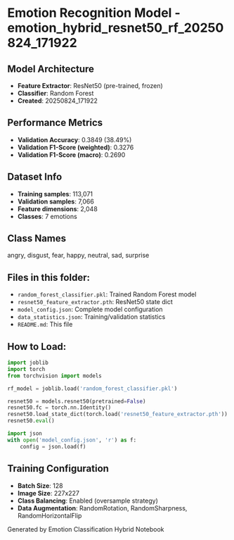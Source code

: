 # Emotion Recognition Model - emotion_hybrid_resnet50_rf_20250824_171922

## Model Architecture
- **Feature Extractor**: ResNet50 (pre-trained, frozen)
- **Classifier**: Random Forest
- **Created**: 20250824_171922

## Performance Metrics
- **Validation Accuracy**: 0.3849 (38.49%)
- **Validation F1-Score (weighted)**: 0.3276
- **Validation F1-Score (macro)**: 0.2690

## Dataset Info
- **Training samples**: 113,071
- **Validation samples**: 7,066
- **Feature dimensions**: 2,048
- **Classes**: 7 emotions

## Class Names
angry, disgust, fear, happy, neutral, sad, surprise

## Files in this folder:
- `random_forest_classifier.pkl`: Trained Random Forest model
- `resnet50_feature_extractor.pth`: ResNet50 state dict
- `model_config.json`: Complete model configuration
- `data_statistics.json`: Training/validation statistics
- `README.md`: This file

## How to Load:
```python
import joblib
import torch
from torchvision import models

rf_model = joblib.load('random_forest_classifier.pkl')

resnet50 = models.resnet50(pretrained=False)
resnet50.fc = torch.nn.Identity()
resnet50.load_state_dict(torch.load('resnet50_feature_extractor.pth'))
resnet50.eval()

import json
with open('model_config.json', 'r') as f:
    config = json.load(f)
```

## Training Configuration
- **Batch Size**: 128
- **Image Size**: 227x227
- **Class Balancing**: Enabled (oversample strategy)
- **Data Augmentation**: RandomRotation, RandomSharpness, RandomHorizontalFlip

Generated by Emotion Classification Hybrid Notebook
